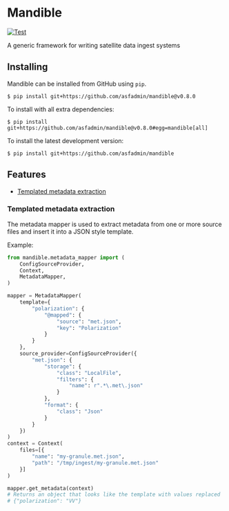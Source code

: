 # Mandible
[![Test](https://github.com/asfadmin/mandible/actions/workflows/test.yml/badge.svg)](https://github.com/asfadmin/mandible/actions/workflows/test.yml)

A generic framework for writing satellite data ingest systems

## Installing
Mandible can be installed from GitHub using `pip`.
```
$ pip install git+https://github.com/asfadmin/mandible@v0.8.0
```

To install with all extra dependencies:
```
$ pip install git+https://github.com/asfadmin/mandible@v0.8.0#egg=mandible[all]
```

To install the latest development version:
```
$ pip install git+https://github.com/asfadmin/mandible
```

## Features
- [Templated metadata extraction](#templated-metadata-extraction)

### Templated metadata extraction
The metadata mapper is used to extract metadata from one or more source files
and insert it into a JSON style template.

Example:
```python
from mandible.metadata_mapper import (
    ConfigSourceProvider,
    Context,
    MetadataMapper,
)

mapper = MetadataMapper(
    template={
        "polarization": {
            "@mapped": {
                "source": "met.json",
                "key": "Polarization"
            }
        }
    },
    source_provider=ConfigSourceProvider({
        "met.json": {
            "storage": {
                "class": "LocalFile",
                "filters": {
                    "name": r".*\.met\.json"
                }
            },
            "format": {
                "class": "Json"
            }
        }
    })
)
context = Context(
    files=[{
        "name": "my-granule.met.json",
        "path": "/tmp/ingest/my-granule.met.json"
    }]
)

mapper.get_metadata(context)
# Returns an object that looks like the template with values replaced
# {"polarization": "VV"}
```
